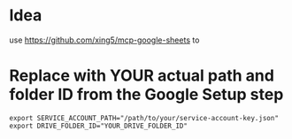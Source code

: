  # Idea
use https://github.com/xing5/mcp-google-sheets to


# Replace with YOUR actual path and folder ID from the Google Setup step

```
export SERVICE_ACCOUNT_PATH="/path/to/your/service-account-key.json"
export DRIVE_FOLDER_ID="YOUR_DRIVE_FOLDER_ID"
```
